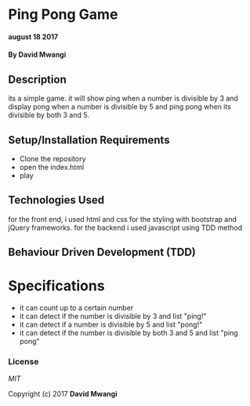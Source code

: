 # Ping Pong Game

#### august 18 2017

#### By **David Mwangi**

## Description

its a simple game. it will show ping when a number is divisible by 3 and display pong when a number is divisible by 5
 and ping pong when its divisible by both 3 and 5.

## Setup/Installation Requirements

* Clone the repository
* open the index.html
* play


## Technologies Used

for the front end, i used html and css for the styling with bootstrap and jQuery frameworks. for the backend i used javascript using TDD method

## Behaviour Driven Development (TDD)
# Specifications
* it can count up to a certain number
* it can detect if the number is divisible by 3 and list "ping!"
* it can detect if a number is divisible by 5 and list "pong!"
* it can detect if the number is divisible by both 3 and 5 and list "ping pong"


### License

*MIT*

Copyright (c) 2017 **David Mwangi**
